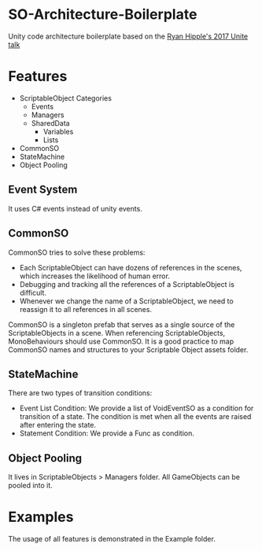 # SO-Architecture-Boilerplate
Unity code architecture boilerplate based on the [Ryan Hipple's 2017 Unite talk](https://www.youtube.com/watch?v=raQ3iHhE_Kk)

# Features
* ScriptableObject Categories
  - Events
  - Managers
  - SharedData
    - Variables
    - Lists
* CommonSO
* StateMachine
* Object Pooling

## Event System
It uses C# events instead of unity events.

## CommonSO
CommonSO tries to solve these problems:
- Each ScriptableObject can have dozens of references in the scenes, which increases the likelihood of human error.
- Debugging and tracking all the references of a ScriptableObject is difficult.
- Whenever we change the name of a ScriptableObject, we need to reassign it to all references in all scenes.

CommonSO is a singleton prefab that serves as a single source of the ScriptableObjects in a scene.
When referencing ScriptableObjects, MonoBehaviours should use CommonSO. It is a good practice to map CommonSO names and structures to your Scriptable Object assets folder.

## StateMachine
There are two types of transition conditions:
- Event List Condition: We provide a list of VoidEventSO as a condition for transition of a state. The condition is met when all the events are raised after entering the state.
- Statement Condition: We provide a Func<bool> as condition.
  
## Object Pooling
It lives in ScriptableObjects > Managers folder. All GameObjects can be pooled into it.

# Examples
The usage of all features is demonstrated in the Example folder.

